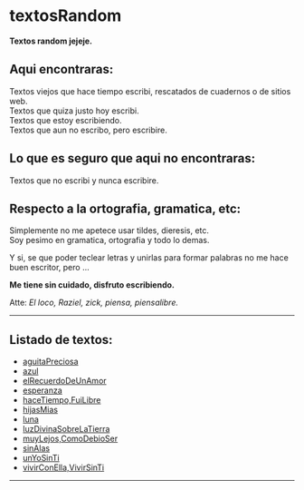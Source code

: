 # textosRandom
**Textos random jejeje.**

## Aqui encontraras:
Textos viejos que hace tiempo escribi, rescatados de cuadernos o de sitios web.  
Textos que quiza justo hoy escribi.  
Textos que estoy escribiendo.  
Textos que aun no escribo, pero escribire.  

## Lo que es seguro que aqui no encontraras:
Textos que no escribi y nunca escribire.

## Respecto a la ortografia, gramatica, etc:
Simplemente no me apetece usar tildes, dieresis, etc.  
Soy pesimo en gramatica, ortografia y todo lo demas.

Y si, se que poder teclear letras y unirlas para formar palabras no me hace buen escritor, pero ...

**Me tiene sin cuidado, disfruto escribiendo.**

Atte: *El loco, Raziel, zick, piensa, piensalibre.*  

***

## Listado de textos:
* [aguitaPreciosa](aguitaPreciosa.md)
* [azul](azul.md)
* [elRecuerdoDeUnAmor](elRecuerdoDeUnAmor.md)
* [esperanza](esperanza.md)
* [haceTiempo,FuiLibre](haceTiempo,FuiLibre.md)
* [hijasMias](hijasMias.md)
* [luna](luna.md)
* [luzDivinaSobreLaTierra](luzDivinaSobreLaTierra.md)
* [muyLejos,ComoDebioSer](muyLejos,ComoDebioSer.md)
* [sinAlas](sinAlas.md)
* [unYoSinTi](unYoSinTi.md)
* [vivirConElla,VivirSinTi](vivirConElla,VivirSinTi.md)

***
